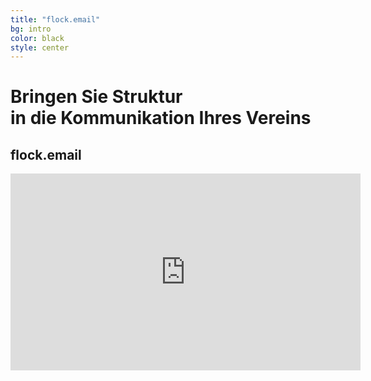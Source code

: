 ```yaml
---
title: "flock.email"
bg: intro
color: black
style: center
---
```



<h1 class="claim">Bringen Sie <strong>Struktur</strong><br />in die <strong>Kommunikation</strong> Ihres Vereins</h1>

## flock.email



<iframe width="560" height="315" src="https://www.youtube.com/embed/fec9J5I9YZQ?rel=0" frameborder="0" allowfullscreen></iframe>
